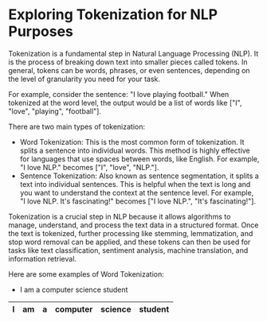 # Exploring Tokenization for NLP Purposes


Tokenization is a fundamental step in Natural Language Processing (NLP). It is the process of breaking down text into smaller pieces called tokens. In general, tokens can be words, phrases, or even sentences, depending on the level of granularity you need for your task.

For example, consider the sentence: "I love playing football." When tokenized at the word level, the output would be a list of words like ["I", "love", "playing", "football"].

There are two main types of tokenization:
* Word Tokenization: This is the most common form of tokenization. It splits a sentence into individual words. This method is highly effective for languages that use spaces between words, like English. For example, "I love NLP." becomes ["I", "love", "NLP."].
* Sentence Tokenization: Also known as sentence segmentation, it splits a text into individual sentences. This is helpful when the text is long and you want to understand the context at the sentence level. For example, "I love NLP. It's fascinating!" becomes ["I love NLP.", "It's fascinating!"].

Tokenization is a crucial step in NLP because it allows algorithms to manage, understand, and process the text data in a structured format. Once the text is tokenized, further processing like stemming, lemmatization, and stop word removal can be applied, and these tokens can then be used for tasks like text classification, sentiment analysis, machine translation, and information retrieval.

Here are some examples of Word Tokenization:
* I am a computer science student

| I  | am | a | computer | science | student |
| ------------- | ------------- | ------------- | ------------- | ------------- | ------------- |
